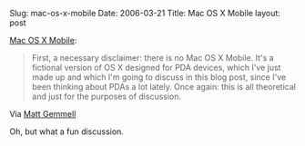 Slug: mac-os-x-mobile
Date: 2006-03-21
Title: Mac OS X Mobile
layout: post

[Mac OS X Mobile](http://mattgemmell.com/2006/01/22/mac-os-x-mobile#comments):

>First, a necessary disclaimer: there is no Mac OS X Mobile. It's a fictional version of OS X designed for PDA devices, which I've just made up and which I'm going to discuss in this blog post, since I've been thinking about PDAs a lot lately. Once again: this is all theoretical and just for the purposes of discussion.

Via [Matt Gemmell](http://mattgemmell.com)

Oh, but what a fun discussion.
